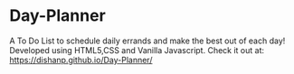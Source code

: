 # Day-Planner
A To Do List to schedule daily errands and make the best out of each day! 
Developed using HTML5,CSS and Vanilla Javascript.
Check it out at: https://dishanp.github.io/Day-Planner/
